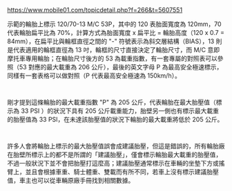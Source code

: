https://www.mobile01.com/topicdetail.php?f=266&t=5607551
``` ```

示範的輪胎上標示 120/70-13 M/C 53P，其中的 120 表胎面寬度為 120mm，70 代表輪胎扁平比為 70%，計算方式為胎面寬度 x 扁平比 = 輪胎高度（120 x 0.7 = 84mm），在扁平比與輪框直徑之間的 "-" 符號表示為斜交層結構（BIAS），13 則是代表適用的輪框直徑為 13 吋，輪框的尺寸直接決定了輪胎尺寸，而 M/C 意即摩托車專用輪胎；在輪胎尺寸後方的 53 為載重指數，有一套專屬的對照表可以參照（53 對應的最大載重為 206 公斤），最後的英文字母 P 為最高安全極速標示，同樣有一套表格可以做對照（P 代表最高安全極速為 150km/h）。

``` ```

剛才提到這條輪胎的最大載重指數 "P" 為 205 公斤，代表輪胎在最大胎壓值（標示為 33 PSI ）的狀況下具有 205 公斤載重能力，胎壁另一側也有標示最大載重的胎壓值為 33 PSI，在未達該胎壓值的狀況下輪胎的最大載重將低於 205 公斤。


``` ```

許多人會將輪胎上標示的最大胎壓值誤會成建議胎壓，但這是錯誤的，所有輪胎廠在胎壁所標示上的都不是所謂的「建議胎壓」，僅會標示輪胎最大載重的胎壓值，不過一般狀況下並不會把胎壓打這麼高；建議胎壓通常標示在車輛的坐墊下方或搖臂上，並且會根據車重、騎士體重、雙載而有所不同，若車上沒有標示建議胎壓值，車主也可以從車輛原廠手冊找到相關數據。

``` ```
